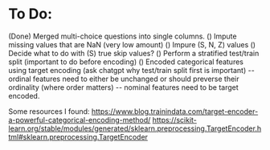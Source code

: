 # To Do:

(Done) Merged multi-choice questions into single columns.
() Impute missing values that are NaN (very low amount)
() Impure (S, N, Z) values 
() Decide what to do with (S) true skip values?
() Perform a stratified test/train split (important to do before encoding) 
() Encoded categorical features using target encoding (ask chatgpt why test/train split first is important)
   -- ordinal features need to either be unchanged or should preverse their ordinality (where order matters)
   -- nominal features need to be target encoded.

Some resources I found:
https://www.blog.trainindata.com/target-encoder-a-powerful-categorical-encoding-method/
https://scikit-learn.org/stable/modules/generated/sklearn.preprocessing.TargetEncoder.html#sklearn.preprocessing.TargetEncoder
